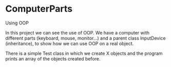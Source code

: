 # ComputerParts
Using OOP 

In this project we can see the use of OOP. We have a computer with different parts (keyboard, mouse, monitor...) and a parent class InputDevice (inheritance), to show how we can use OOP on a real object.

There is a simple Test class in which we create X objects and the program prints an array of the objects created before.

